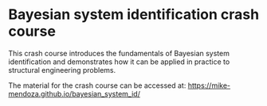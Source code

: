 # Bayesian system identification crash course
This crash course introduces the fundamentals of Bayesian system identification and 
demonstrates how it can be applied in practice to structural engineering problems.

The material for the crash course can be accessed at:
https://mike-mendoza.github.io/bayesian_system_id/
